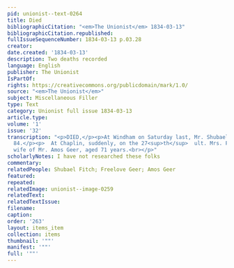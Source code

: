 ```yaml
---
pid: unionist--text-0264
title: Died
bibliographicCitation: "<em>The Unionist</em> 1834-03-13"
bibliographicCitation.republished: 
fullIssueSequenceNumber: 1834-03-13 p.03.28
creator: 
date.created: '1834-03-13'
description: Two deaths recorded
language: English
publisher: The Unionist
IsPartOf: 
rights: https://creativecommons.org/publicdomain/mark/1.0/
source: "<em>The Unionist</em>"
subject: Miscellaneous Filler
type: Text
category: Unionist full issue 1834-03-13
article.type: 
volume: '1'
issue: '32'
transcription: "<p>DIED,</p><p>At Windham on Saturday last, Mr. Shubael Fitch, aged
  84.</p><p>  At Chaplin, suddenly, on the 27<sup>th</sup>  ult. Mrs. Freelove Geer,
  wife of Mr. Amos Geer, aged 71 years.<br></p>"
scholarlyNotes: I have not researched these folks
commentary: 
relatedPeople: Shubael Fitch; Freelove Geer; Amos Geer
featured: 
repeated: 
relatedImage: unionist--image-0259
relatedText: 
relatedTextIssue: 
filename: 
caption: 
order: '263'
layout: items_item
collection: items
thumbnail: '""'
manifest: '""'
full: '""'
---
```

